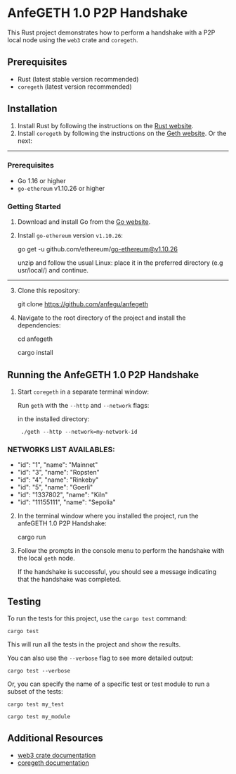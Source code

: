 # AnfeGETH 1.0 P2P Handshake

This Rust project demonstrates how to perform a handshake with a P2P local node using the `web3` crate and `coregeth`.

## Prerequisites

- Rust (latest stable version recommended)
- `coregeth` (latest version recommended)

## Installation

1. Install Rust by following the instructions on the [Rust website](https://www.rust-lang.org/tools/install).
2. Install `coregeth` by following the instructions on the [Geth website](https://geth.ethereum.org/docs/install-and-build/installing-geth). Or the next:

***************************************************************************
### Prerequisites

- Go 1.16 or higher
- `go-ethereum` v1.10.26 or higher

### Getting Started

1. Download and install Go from the [Go website](https://golang.org/dl/).
2. Install `go-ethereum` version `v1.10.26`:

    go get -u github.com/ethereum/go-ethereum@v1.10.26

    unzip and follow the usual Linux: place it in the preferred directory (e.g usr/local/) and continue.
***************************************************************************

3. Clone this repository:

    git clone https://github.com/anfegu/anfegeth

4. Navigate to the root directory of the project and install the dependencies:

    cd anfegeth

    cargo install

## Running the AnfeGETH 1.0 P2P Handshake 

1. Start `coregeth` in a separate terminal window:

    Run `geth` with the `--http` and `--network` flags:

    in the installed directory: 

        ./geth --http --network=my-network-id

### NETWORKS LIST AVAILABLES:
- "id": "1", "name": "Mainnet"
- "id": "3", "name": "Ropsten"
- "id": "4", "name": "Rinkeby"
- "id": "5", "name": "Goerli"
- "id": "1337802", "name": "Kiln"
- "id": "11155111", "name": "Sepolia"

2. In the terminal window where you installed the project, run the anfeGETH 1.0 P2P Handshake:

    cargo run

3. Follow the prompts in the console menu to perform the handshake with the local `geth` node.


    If the handshake is successful, you should see a message indicating that the handshake was completed.

## Testing

To run the tests for this project, use the `cargo test` command:

    cargo test

This will run all the tests in the project and show the results.

You can also use the `--verbose` flag to see more detailed output:

    cargo test --verbose

Or, you can specify the name of a specific test or test module to run a subset of the tests:

    cargo test my_test

    cargo test my_module


## Additional Resources

- [web3 crate documentation](https://docs.rs/web3)
- [coregeth documentation](https://geth.ethereum.org/docs)
